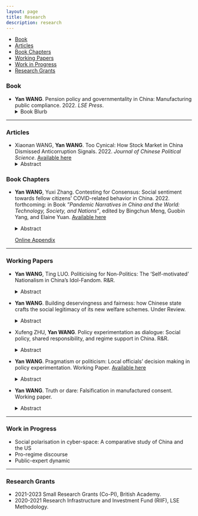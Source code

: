 ```yaml
---
layout: page
title: Research
description: research
---
```


<div class="navbar">
    <div class="navbar-inner">
        <ul class="nav">
            <li><a href="#book">Book</a></li>
            <li><a href="#articles">Articles</a></li>
            <li><a href="#bookchapters">Book Chapters</a></li>
            <li><a href="#workingpaper">Working Papers</a></li>
            <li><a href="#workinprogress">Work in Progress</a></li>
            <li><a href="#grants">Research Grants</a></li>
        </ul>
    </div>
</div>



### <a name="book"></a>Book

- **Yan WANG**. Pension policy and governmentality in China: Manufacturing public compliance. 2022. *LSE Press*.
    <details>
      <summary>Book Blurb</summary>
    Economic growth is often a disruptive social process - so how has the Chinese state been able to maintain compliance from its people while at the same time pushing ahead an exceptionally rapid social and economic transformation? This book explores the question via detailed analysis of the trajectories, policy rationale, and effects of China’s pension reforms, demonstrating how statecraft shapes the ways that citizens ascribe credit and responsibility for pensions protection across themselves, the state and other actors. The book shows that China’s governmentality for manufacturing compliance is hybrid, organic, and dynamic. The targeted allocation of benefits, policy experimentation, propaganda and knowledge construction, and many other approaches are used to shape public expectations and to justify state rule. An original contribution to the study of legitimation in modern states, the analysis particularly highlights that when active counter-conduct (such as resistance) is confined, individuals may choose cognitive rebellion and falsify their public compliance.
    </details>

---

### <a name="articles"></a>Articles

- Xiaonan WANG, **Yan WANG**. Too Cynical: How Stock Market in China Dismissed Anticorruption Signals. 2022. *Journal of Chinese Political Science*. <a href="http://eprints.lse.ac.uk/113696/">Available here</a>
    <details>
      <summary>Abstract</summary>
    Political leaders in China regularly launch anti-corruption campaigns to win public support. But how are anti-corruption signals perceived? We use event study to examine the case of Xi Jinping’s anti-corruption campaign – an unprecedented effort in China to fight corruption. Contrary to expectations, we find that for the firms with connected officials later investigated, the initial anti-corruption signals – speeches from the top leadership and earlier crackdowns on other senior officials – did not decrease their stock prices. We argue that the perceived high costs of following through and repeated campaigns in the past paradoxically nurtured cynicism. We exploit the case of Zhou Yongkang and Ling Jihua – the two officials who were alleged to be involved in the power struggle and whose downfall had circulated widely since 2012. We find that when the targets of earlier crackdowns were connected to Zhou or Ling, the stock prices of the firms went down only if their connected and later investigated officials were in the same faction; the stock prices of the other firms, however, went up. We interpret the results as investors’ misperceptions of the campaign in the beginning. Our findings suggest that even real efforts in campaign-style enforcement can be dismissed.
    </details>


### <a name="bookchapters"></a>Book Chapters

- **Yan WANG**, Yuxi Zhang. Contesting for Consensus: Social sentiment towards fellow citizens’ COVID-related behavior in China. 2022. forthcoming: in Book *”Pandemic Narratives in China and the World: Technology, Society, and Nations”*, edited by Bingchun Meng, Guobin Yang, and Elaine Yuan. <a href="https://papers.ssrn.com/sol3/papers.cfm?abstract_id=4083830">Available here</a>
    <details>
      <summary>Abstract</summary>
    COVID-19 has shifted how citizens interact profoundly. Private life is frequently dis- played in the public space and individuals are held to account should their exercise of liberty enlarges COVID-19 transmission risks. We are interested in the evolving dynam- ics among fellow citizens, especially when and how individuals react to others’ COVID-19 related actions and behavior. An extensive data set of Sina Weibo posts consisting of more than four million COVID-19 related posts provides us with a lens to answer the questions. By estimating the general sentiment of Weibo posts from January to Decem- ber 2020, as well as two in-depth case studies, we capture the information flows and discussion volumes in the public space. Combining the machine learning approach with discourse analysis, we find that the psycho-social cycle model identified in past public health emergencies and other societies during the COVID-19 pandemic also occurred in China, although demonstrating unique timing and sequence characteristics that are linked to China’s epidemic situation and policies. The all-society solidarity built at the begin- ning of 2020 was later challenged, and potentially eroded by the process of moralizing fellow citizens’ COVID-related behavior via blaming, discriminating, and scapegoating. As society lives under the pandemic for longer, fellow citizens have become more aware of problems associated with unbounded public scrutiny of private life. Such awareness and reflection, herein, encourages discussion and consensus building efforts.
    </details>
    
    [Online Appendix](assets/research/covidnsolidarity/Covid_n_Solidarity_OA.pdf)<br/>


---

### <a name="workingpaper"></a>Working Papers


- **Yan WANG**, Ting LUO. Politicising for Non-Politics: The ‘Self-motivated’ Nationalism in China’s Idol-Fandom. R&R.
    <details>
      <summary>Abstract</summary>
    This article investigates an active sub-cultural group in China’s cyberspace—idol fandom groups—on their everyday activities in promoting their idols while engaging in official discourse. We focus on a year-long period, from December 2019 to December 2020, when the pandemic emerged, spread, and was controlled in China. We construct our analysis under the computational grounded theory framework with over 6 million fandom posts collected from social media platforms, and 11 in-depth interviews with active idol fans. The evidence shows that idol fans actively engage in social issues, borrow state discourse to build positive images of their idols, and engage in the nationalism discourse to achieve their goal of promoting idols. On the one hand, they demonstrate internalized compliance in the mainstream culture, value system, and the authority of the incumbent power in exercising their fan activities. On the other, fans strategically undertake a combination of the commercial logic of fans economy and data trafficking, and the political logic of seeking to secure both their idol and their community through the recognition of the state. Building upon the default setting of ‘state first’, they maneuver in-between the political and capital logics and carefully select the nodes and frames to achieve their non-political goals. 
    </details>


- **Yan WANG**. Building deservingness and fairness: how Chinese state crafts the social legitimacy of its new welfare schemes. Under Review.
    <details>
      <summary>Abstract</summary>
    How do modern states legitimise and frame their redistributive social policies in communicating with society to promote policy changes? What kind of ‘structures of incentives’ are being promoted in their narratives? This article takes the pension reform in China in the 1990s and the 2000s as an example, using text data on corresponding official propaganda to investigate the Chinese state’s ideological repertories in framing and crafting the social legitimacy of its then-new pension designs. The results from Quantitative Text Analysis of official discourse demonstrate that the rationale for reconstructing public expectations of the redistribution of pension benefits and the allocation of welfare responsibility between the government and individuals mainly focuses on the reiteration of the principles of: ‘contribution and rewards’ and ‘rights and obligations.’ The state also built images of deserving and undeserving social groups by reconstructing the notion of fairness, blurring the distinction between merit and equity, and ultimately reshaping individual subjectivity as a self-regulated and self-motivated ‘socialised self’.    </details>


- Xufeng ZHU, **Yan WANG**. Policy experimentation as dialogue: Social policy, shared responsibility, and regime support in China. R&R.
    <details>
      <summary>Abstract</summary>
    Traditional wisdom on policy experimentation has mainly focused on the relations between the central and local levels. However, scholars have paid little attention to the interaction between policy experimentation and the public. We argue that policy experimentation can be adopted by decision-makers as a dialogue instrument with the public, facilitating the building of a social consensus regarding controversial policies. We evaluate the effects of the Chinese government’s efforts in promoting shared responsibility between the state and the individuals for the urban pension system with policy experimentation on public’s regime support. Evidence from two rounds of a nationwide survey conducted before and after the policy experiment indicates that the implementation of policy experiment has significantly contributed to citizens’ acceptance of individual welfare responsibility. Moreover, the image building of governmental responsibility via local official news coverage immediately consolidates political trust of residents while posing threats to government credibility in the long term.
    </details>


- **Yan WANG**. Pragmatism or politicism: Local officials’ decision making in policy experimentation. Working Paper. <a href="https://papers.ssrn.com/sol3/papers.cfm?abstract_id=4222285">Available here</a>
    <details>
      <summary>Abstract</summary>
    It has been widely recognized that local bureaucrats are crucial actors in policy process. In policy experimentation—a popular policy instrument in social welfare areas—which heavily relies on negotiation and interaction between different sectors, local bureaucrats are the main actors that initiate the experiment plan, propose policy innovation, and implement the pilot schemes. Then what do they value when deciding on local social policies, and why would they prefer some policy-experiment schemes over others? In this research, we use two unique studies with survey experiments on municipal- and county-level government officials in China and investigate their rationale and attention allocation on social policy preferences, as well as their decision making on policy experiments. Our results show that although the instruction and support from the upper-level governments are as vital as the local initiatives, local officials are more practical than political in many scenarios of local social policy making, where under similar conditions they react more strongly to societal demands. This pragmatism is especially true in deciding the preferred pilot scheme—they place more value on financial support, local conditions, and risk environment, while the political load of the pilot schemes have relatively less leverage in changing their preference. More importantly, such a pattern is consistent across different administrative types and regional subgroups of local officials.
    </details>


- **Yan WANG**. Truth or dare: Falsification in manufactured consent. Working paper.
    <details>
      <summary>Abstract</summary>
    Despite state’s well-designed statecraft in shaping public opinions, the risks for the authorities of falsified compliance from the people are present in many post-communist countries. In this paper I ask: is the reported high compliance of the public from all kinds of survey results regarding state representations in China sincere or just falsification? If falsified, how do citizens disentangle the reported consent from their private attitudes? I combine observation and in-depth interviews to unlock the black box and explore the power relationship between state and individual by highlighting ordinary people’s subjectivity and its involution affected by the governmentality of the current authority. The data shows that, falsified compliance does exist among the Chinese regarding the current political system and the authorities, but it is a mixture of intentional falsification and cognitive dissonance. Moreover, individual’s political opinion presents a smooth transformation between the public face and the private face. The interaction between people’s personal experience and the existing cultural, historical and educational factors that have socialised their ideas deeply shapes the presentation of manufactured compliance in authoritarian regimes. 
    </details>



---

### <a name="workinprogress"></a>Work in Progress

- Social polarisation in cyber-space: A comparative study of China and the US
- Pro-regime discourse
- Public-expert dynamic


---

### <a name="grants"></a>Research Grants

- 2021-2023 Small Research Grants (Co-PI), British Academy.
- 2020-2021 Research Infrastructure and Investment Fund (RIIF), LSE Methodology.
